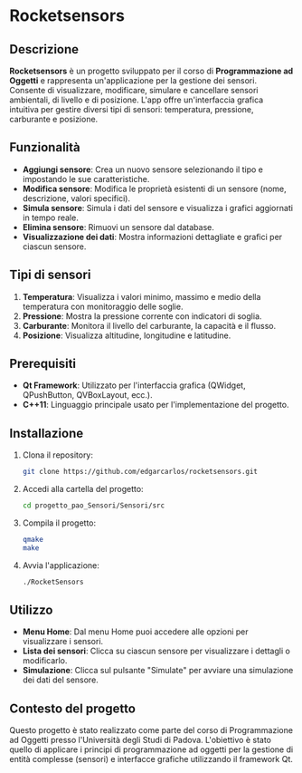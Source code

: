 # Rocketsensors

## Descrizione

**Rocketsensors** è un progetto sviluppato per il corso di **Programmazione ad Oggetti** e rappresenta un'applicazione per la gestione dei sensori. Consente di visualizzare, modificare, simulare e cancellare sensori ambientali, di livello e di posizione. L'app offre un'interfaccia grafica intuitiva per gestire diversi tipi di sensori: temperatura, pressione, carburante e posizione.

## Funzionalità

- **Aggiungi sensore**: Crea un nuovo sensore selezionando il tipo e impostando le sue caratteristiche.
- **Modifica sensore**: Modifica le proprietà esistenti di un sensore (nome, descrizione, valori specifici).
- **Simula sensore**: Simula i dati del sensore e visualizza i grafici aggiornati in tempo reale.
- **Elimina sensore**: Rimuovi un sensore dal database.
- **Visualizzazione dei dati**: Mostra informazioni dettagliate e grafici per ciascun sensore.

## Tipi di sensori

1. **Temperatura**: Visualizza i valori minimo, massimo e medio della temperatura con monitoraggio delle soglie.
2. **Pressione**: Mostra la pressione corrente con indicatori di soglia.
3. **Carburante**: Monitora il livello del carburante, la capacità e il flusso.
4. **Posizione**: Visualizza altitudine, longitudine e latitudine.

## Prerequisiti

- **Qt Framework**: Utilizzato per l'interfaccia grafica (QWidget, QPushButton, QVBoxLayout, ecc.).
- **C++11**: Linguaggio principale usato per l'implementazione del progetto.

## Installazione

1. Clona il repository:
   ```bash
   git clone https://github.com/edgarcarlos/rocketsensors.git
2. Accedi alla cartella del progetto:
   ```bash
   cd progetto_pao_Sensori/Sensori/src
3. Compila il progetto:
   ```bash
   qmake
   make
4. Avvia l'applicazione:
   ```bash
   ./RocketSensors

## Utilizzo
- **Menu Home**: Dal menu Home puoi accedere alle opzioni per visualizzare i sensori.
- **Lista dei sensori**: Clicca su ciascun sensore per visualizzare i dettagli o modificarlo.
- **Simulazione**: Clicca sul pulsante "Simulate" per avviare una simulazione dei dati del sensore.

## Contesto del progetto
Questo progetto è stato realizzato come parte del corso di Programmazione ad Oggetti presso l'Università degli Studi di Padova. L'obiettivo è stato quello di applicare i principi di programmazione ad oggetti per la gestione di entità complesse (sensori) e interfacce grafiche utilizzando il framework Qt.


